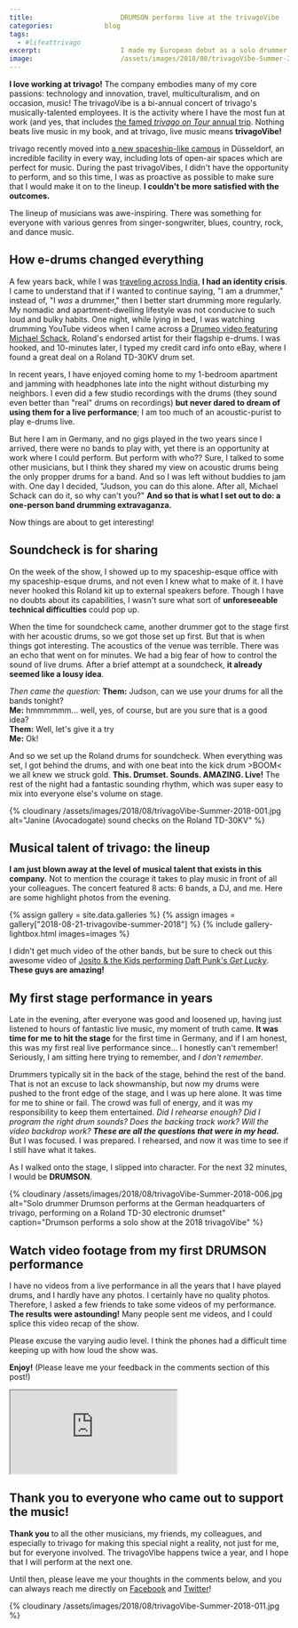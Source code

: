 ```yaml
---
title:						DRUMSON performs live at the trivagoVibe
categories:				blog
tags:
  - #lifeattrivago
excerpt:					I made my European debut as a solo drummer during trivago's bi-annual trivagoVibe concert in Düsseldorf, Germany.
image:						/assets/images/2018/08/trivagoVibe-Summer-2018-007.jpg
---
```




**I love working at trivago!** The company embodies many of my core passions: technology and innovation, travel, multiculturalism, and on occasion, music! The trivagoVibe is a bi-annual concert of trivago's musically-talented employees. It is the activity where I have the most fun at work (and yes, that includes [the famed *trivago on Tour* annual trip](/trivago-tour-2017/). Nothing beats live music in my book, and at trivago, live music means **trivagoVibe!** 

trivago recently moved into [a new spaceship-like campus](https://youtu.be/LQikZZIia2k) in Düsseldorf, an incredible facility in every way, including lots of open-air spaces which are perfect for music. During the past trivagoVibes, I didn't have the opportunity to perform, and so this time, I was as proactive as possible to make sure that I would make it on to the lineup. **I couldn't be more satisfied with the outcomes.**

The lineup of musicians was awe-inspiring. There was something for everyone with various genres from singer-songwriter, blues, country, rock, and dance music. 

## How e-drums changed everything

A few years back, while I was [traveling across India](/india/), **I had an identity crisis**. I came to understand that if I wanted to continue saying, "I am a drummer," instead of, "I *was* a drummer," then I better start drumming more regularly. My nomadic and apartment-dwelling lifestyle was not conducive to such loud and bulky habits. One night, while lying in bed, I was watching drumming YouTube videos when I came across a [Drumeo video featuring Michael Schack](https://www.youtube.com/watch?v=JqReO5NPN_g), Roland's endorsed artist for their flagship e-drums. I was hooked, and 10-minutes later, I typed my credit card info onto eBay, where I found a great deal on a Roland TD-30KV drum set.

In recent years, I have enjoyed coming home to my 1-bedroom apartment and jamming with headphones late into the night without disturbing my neighbors. I even did a few studio recordings with the drums (they sound even better than "real" drums on recordings) **but never dared to dream of using them for a live performance**; I am too much of an acoustic-purist to play e-drums live.

But here I am in Germany, and no gigs played in the two years since I arrived, there were no bands to play with, yet there is an opportunity at work where I could perform. But perform with who?? Sure, I talked to some other musicians, but I think they shared my view on acoustic drums being the only propper drums for a band. And so I was left without buddies to jam with. One day I decided, "Judson, you can do this alone. After all, Michael Schack can do it, so why can't you?" **And so that is what I set out to do: a one-person band drumming extravaganza.**

Now things are about to get interesting!

## Soundcheck is for sharing

On the week of the show, I showed up to my spaceship-esque office with my spaceship-esque drums, and not even I knew what to make of it. I have never hooked this Roland kit up to external speakers before. Though I have no doubts about its capabilities, I wasn't sure what sort of **unforeseeable technical difficulties** could pop up.

When the time for soundcheck came, another drummer got to the stage first with her acoustic drums, so we got those set up first. But that is when things got interesting. The acoustics of the venue was terrible. There was an echo that went on for minutes. We had a big fear of how to control the sound of live drums. After a brief attempt at a soundcheck, **it already seemed like a lousy idea**.

*Then came the question:*
**Them:** Judson, can we use your drums for all the bands tonight?  
**Me:** hmmmmmm... well, yes, of course, but are you sure that is a good idea?  
**Them:** Well, let's give it a try  
**Me:** Ok!

And so we set up the Roland drums for soundcheck. When everything was set, I got behind the drums, and with one beat into the kick drum >BOOM< we all knew we struck gold. **This. Drumset. Sounds. AMAZING. Live!** The rest of the night had a fantastic sounding rhythm, which was super easy to mix into everyone else's volume on stage.

{% cloudinary /assets/images/2018/08/trivagoVibe-Summer-2018-001.jpg alt="Janine (Avocadogate) sound checks on the Roland TD-30KV" %}

## Musical talent of trivago: the lineup

**I am just blown away at the level of musical talent that exists in this company.** Not to mention the courage it takes to play music in front of all your colleagues. The concert featured 8 acts: 6 bands, a DJ, and me. Here are some highlight photos from the evening.

{% assign gallery = site.data.galleries %}
{% assign images = gallery["2018-08-21-trivagovibe-summer-2018"] %}
{% include gallery-lightbox.html images=images %}

I didn't get much video of the other bands, but be sure to check out this awesome video of [Josito & the Kids performing Daft Punk's *Get Lucky*](https://www.instagram.com/p/Bmu6MBIFzS_/). **These guys are amazing!**

## My first stage performance in years

Late in the evening, after everyone was good and loosened up, having just listened to hours of fantastic live music, my moment of truth came. **It was time for me to hit the stage** for the first time in Germany, and if I am honest, this was my first real live performance since... I honestly can't remember! Seriously, I am sitting here trying to remember, and *I don't remember*.

Drummers typically sit in the back of the stage, behind the rest of the band. That is not an excuse to lack showmanship, but now my drums were pushed to the front edge of the stage, and I was up here alone. It was time for me to shine or fail. The crowd was full of energy, and it was my responsibility to keep them entertained. *Did I rehearse enough? Did I program the right drum sounds? Does the backing track work? Will the video backdrop work? **These are all the questions that were in my head.*** But I was focused. I was prepared. I rehearsed, and now it was time to see if I still have what it takes.

As I walked onto the stage, I slipped into character. For the next 32 minutes, I would be **DRUMSON**.

{% cloudinary /assets/images/2018/08/trivagoVibe-Summer-2018-006.jpg alt="Solo drummer Drumson performs at the German headquarters of trivago, performing on a Roland TD-30 electronic drumset" caption="Drumson performs a solo show at the 2018 trivagoVibe" %}

## Watch video footage from my first DRUMSON performance

I have no videos from a live performance in all the years that I have played drums, and I hardly have any photos. I certainly have no quality photos. Therefore, I asked a few friends to take some videos of my performance. **The results were astounding!** Many people sent me videos, and I could splice this video recap of the show.

Please excuse the varying audio level. I think the phones had a difficult time keeping up with how loud the show was.

**Enjoy!** (Please leave me your feedback in the comments section of this post!)

<div class="embed-responsive embed-responsive-16by9">
  <iframe class="embed-responsive-item" src="https://www.youtube.com/embed/U8XFiPi4TO4" allowfullscreen></iframe>
</div>

## Thank you to everyone who came out to support the music!

**Thank you** to all the other musicians, my friends, my colleagues, and especially to trivago for making this special night a reality, not just for me, but for everyone involved. The trivagoVibe happens twice a year, and I hope that I will perform at the next one.

Until then, please leave me your thoughts in the comments below, and you can always reach me directly on [Facebook](https://www.facebook.com/JudsonLMooreBlog) and [Twitter](https://twitter.com/judsonlmoore)!

{% cloudinary /assets/images/2018/08/trivagoVibe-Summer-2018-011.jpg %}